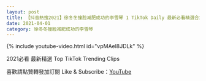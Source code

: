 ```yaml
---
layout: post
title: 【抖音熱搜2021】徐冬冬撞脸减肥成功的李雪琴 1 TikTok Daily 最新必看精選合集2021 04 01
date: 2021-04-01
category: 徐冬冬撞脸减肥成功的李雪琴
---
```


{% include youtube-video.html id="vpMAel8JDLk" %}

2021必看 最新精選 Top TikTok Trending Clips

喜歡請點贊轉發加訂閱 Like & Subscribe：[YouTube](https://www.youtube.com/channel/UCAoR7VcanIPd04uEq_GIylA/videos)

